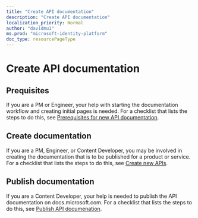 ```yaml
---
title: "Create API documentation"
description: "Create API documentation"
localization_priority: Normal
author: "davidmu1"
ms.prod: "microsoft-identity-platform"
doc_type: resourcePageType
---
```


# Create API documentation

## Prequisites

If you are a PM or Engineer, your help with starting the documentation workflow and creating initial pages is needed. For a checklist that lists the steps to do this, see [Prerequisites for new API documentation](graph-prerequisites-new.md).

## Create documentation

If you are a PM, Engineer, or Content Developer, you may be involved in creating the documentation that is to be published for a product or service. For a checklist that lists the steps to do this, see [Create new APIs](graph-create-content.md).

## Publish documentation

If you are a Content Developer, your help is needed to publish the API documentation on docs.microsoft.com. For a checklist that lists the steps to do this, see [Publish API documenation](graph-publish.md).
